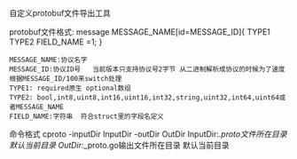 自定义protobuf文件导出工具

protobuf文件格式:
	message MESSAGE_NAME[id=MESSAGE_ID]{
		TYPE1	TYPE2	FIELD_NAME	=1;
	}
	
	MESSAGE_NAME:协议名字
	MESSAGE_ID:协议ID号   当前版本只支持协议号2字节 从二进制解析成协议的时候为了速度根据MESSAGE_ID/100来switch处理
	TYPE1: required原生 optional数组
	TYPE2: bool,int8,uint8,int16,uint16,int32,string,uint32,int64,uint64或者MESSAGE_NAME
	FIELD_NAME:字符串  符合struct里的字段名定义
	
命令格式
	cproto -inputDir InputDir -outDir OutDir
		InputDir:*.proto文件所在目录 默认当前目录
		OutDir:*_proto.go输出文件所在目录 默认当前目录